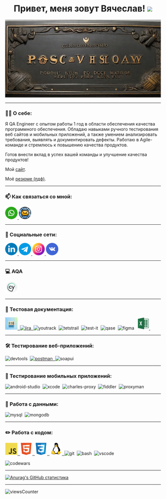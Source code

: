 <h1 align="center">Привет, меня зовут Вячеслав!
<img src="https://github.com/blackcater/blackcater/raw/main/images/Hi.gif" height="32"/></h1>

![Header](assets/logo.jpg)

---

### 👨‍💻 О себе:

Я QA Engineer с опытом работы 1 год в области обеспечения качества программного обеспечения. Обладаю навыками ручного тестирования веб сайтов и мобильных приложений, а также умением анализировать требования, выявлять и документировать дефекты. Работаю в Agile-команде и стремлюсь к повышению качества продуктов.

Готов внести вклад в успех вашей команды и улучшение качества продуктов!

Мой [сайт](https://roskoshnyi.ru/).

Моё [резюме (пдф)](https://drive.google.com/file/d/1PT_KE0AuAxGh4_OXvXKuVwtgH4wOa2S9/view?usp=drive_link).

---

### 📫 Как связаться со мной:

<div id="connection">
    <a href="https://wa.me/+79281839170" target="_blank">
      <img src="assets/whatsapp.png" width="40" height="40" alt="whatsapp" title="whatsapp" />
    </a>
    <a href="mailto:slava.roskoshnyy@gmail.com" target="_blank">
      <img src="assets/email.png" width="40" height="40" alt="email" title="email"/>
    </a>
</div>

---

### 🤝 Социальные сети:

  <div id="socials">
    <a href="https://www.linkedin.com/in/vyacheslav-roskoshnyi/" target="_blank">
      <img src="assets/linkedin.png" width="40" height="40" alt="linkedin" title="linkedin"/>
    </a>
    <a href="https://t.me/slavaroskoshnyy" target="_blank">
      <img src="assets/telegram.png" width="40" height="40" alt="telegram" title="telegram"/>
    </a>
    <a href="https://www.instagram.com/slavaroskoshnyy" target="_blank">
      <img src="assets/instagram.png" width="40" height="40" alt="instagram" title="instagram" />
    </a>
    <a href="https://vk.com/id170645190" target="_blank">
      <img src="assets/vkontakte.png" width="40" height="40" alt="vkontakte" title="vkontakte"/>
    </a>

  </div>

---

### 💻 AQA

<div>
   <!-- <a href="https://github.com/slavaroskoshnyy/feedbackformtemplate" target="_blank"> -->
		<img src="https://github.com/slavaroskoshnyy/slavaroskoshnyy/blob/main/assets/cypress.jpg" title="cypress" alt="cypress" width="40" height="40"/>&nbsp
	<!-- </a> -->
</div>

---

### 📁 Тестовая документация:

<div>
   <a href="https://github.com/slavaroskoshnyy/bug" target="_blank">
		<img src="https://github.com/slavaroskoshnyy/slavaroskoshnyy/blob/main/assets/bug2.jpg" title="bug" alt="bug" width="40" height="40"/>&nbsp
	</a>
	<a href="https://github.com/slavaroskoshnyy/jira" target="_blank">
		<img src="https://cdn.jsdelivr.net/gh/devicons/devicon/icons/jira/jira-original.svg" title="jira" alt="jira" width="40" height="40"/>&nbsp
	</a>
  <img src="https://upload.wikimedia.org/wikipedia/commons/thumb/8/8d/YouTrack_Icon.svg/1024px-YouTrack_Icon.svg.png?20200803082248" title="youtrack" alt="youtrack" width="40" height="40"/>&nbsp
  <img src="https://codahosted.io/packs/21236/unversioned/assets/LOGO/ba1091c59bab89cd2fd0f289622731fe16113d7b00905abe64759c313a4b73b76c1b0426076ed76cb74752234c734131df46992d5b8b48fc13e264240e4f7119f736cfeb64df36ded54b5cbf6198b9cadedf18dd0cac5c7dbcd16e6336c29363cd1292ba" title="testrail" alt="tetstrail" width="40" height="40"/>&nbsp
 <img src="https://docs.testit.software/images/testit_logo_icon_blue.png" title="test-it" alt="test-it" width="40" height="40"/>&nbsp
  <img src="https://luna1.co/eb0187.png" title="qase" alt="qase" width="40" height="40"/>&nbsp
  <img src="https://cdn.jsdelivr.net/gh/devicons/devicon/icons/figma/figma-original.svg" title="figma" alt="figma" width="40" height="40"/>&nbsp
	<a href="https://github.com/slavaroskoshnyy/check-list" target="_blank">
		<img src="https://github.com/slavaroskoshnyy/slavaroskoshnyy/blob/main/assets/excel.jpg" title="check list" alt="check list" width="40" height="40"/>&nbsp
	</a>
</div>

---

### 🛠 Тестирование веб-приложений:

<div>
  <img src="https://d33wubrfki0l68.cloudfront.net/38b5c953a4667366685d55db55d057c86db1fc54/a0fdc/static/acae6b24d940347661ca901ea07f47c1/chrome-dev-logo-icon.png" title="devtools" alt="devtools" width="40" height="40"/>&nbsp
	<a href="https://github.com/slavaroskoshnyy/Postman" target="_blank">
	  <img src="https://seeklogo.com/images/P/postman-logo-0087CA0D15-seeklogo.com.png" title="postman" alt="postman" width="40" height="40"/>&nbsp
	</a>
  <img src="https://static0.smartbear.co/smartbearbrand/media/images/home/soapui-icon.svg" title="soapui" alt="soapui" width="40" height="40"/>&nbsp
</div>

---

### 📱 Тестирование мобильных приложений:

<div>
  <img src="https://cdn.jsdelivr.net/gh/devicons/devicon/icons/androidstudio/androidstudio-original.svg" title="android-studio" alt="android-studio" width="40" height="40"/>&nbsp
  <img src="https://cdn.jsdelivr.net/gh/devicons/devicon/icons/xcode/xcode-original.svg" title="xcode" alt="xcode" width="40" height="40"/>&nbsp
  <img src="https://cdn.icon-icons.com/icons2/3053/PNG/512/charles_proxy_macos_bigsur_icon_190302.png" title="charles-proxy" alt="charles-proxy" width="40" height="40"/>&nbsp
  <img src="https://www.megaleechers.com/storage/Fiddler-Everywhere-Icon.png" title="fiddler" alt="fiddler" width="40" height="40"/>&nbsp
  <img src="https://pbs.twimg.com/profile_images/1589614420766126080/slAIVDtr_400x400.jpg" title="proxyman" alt="proxyman" width="40" height="40"/>&nbsp
</div>

---

### 💾 Работа с данными:

<div>
  <img src="https://cdn.jsdelivr.net/gh/devicons/devicon/icons/mysql/mysql-original.svg" title="mysql" alt="mysql" width="40" height="40"/>&nbsp
  <img src="https://cdn.jsdelivr.net/gh/devicons/devicon/icons/mongodb/mongodb-original.svg" title="mongodb" alt="mongodb" width="40" height="40"/>&nbsp
</div>

---

### ✏️ Работа с кодом:

<div>
  	<a href="https://github.com/slavaroskoshnyy/JS" target="_blank">
  		<img src="https://github.com/devicons/devicon/blob/master/icons/javascript/javascript-original.svg" title="js" alt="js" width="40" height="40"/>&nbsp
	</a>
  <a href="https://github.com/slavaroskoshnyy/HTML_SCSS" target="_blank">
  		<img src="https://github.com/devicons/devicon/blob/master/icons/html5/html5-original.svg" title="html" alt="html" width="40" height="40"/>&nbsp
  </a>
  <a href="https://github.com/slavaroskoshnyy/HTML_SCSS" target="_blank">
		<img src="https://github.com/devicons/devicon/blob/master/icons/css3/css3-original.svg" title="css" alt="css" width="40" height="40"/>&nbsp
	</a>
  <a href="https://github.com/slavaroskoshnyy/Ubuntu" target="_blank">
		<img src="https://github.com/devicons/devicon/blob/master/icons/linux/linux-original.svg" title="ubuntu" alt="ubuntu" width="40" height="40"/>&nbsp
	</a> 
  <img src="https://cdn.jsdelivr.net/gh/devicons/devicon/icons/git/git-original.svg" title="git" alt="git" width="40" height="40"/>&nbsp
  <img src="https://upload.wikimedia.org/wikipedia/commons/thumb/4/4b/Bash_Logo_Colored.svg/1024px-Bash_Logo_Colored.svg.png?20180723054350" title="bash" alt="bash" width="40" height="40"/>&nbsp
  <img src="https://cdn.jsdelivr.net/gh/devicons/devicon/icons/vscode/vscode-original.svg" title="vscode" alt="vscode" width="40" height="40"/>&nbsp
</div>

<div style="margin-top: 15px;>

[![codewars](https://www.codewars.com/users/slavaroskoshnyy/badges/small)](https://www.codewars.com/users/slavaroskoshnyy)  

</div>

---

[![Anurag's GitHub статистика](https://github-readme-stats.vercel.app/api?username=slavaroskoshnyy&show_icons=true&theme=dark&locale=ru)](https://github.com/anuraghazra/github-readme-stats)

---

![viewsCounter](https://komarev.com/ghpvc/?username=slavaroskoshnyy&style=flat&color=blue)

